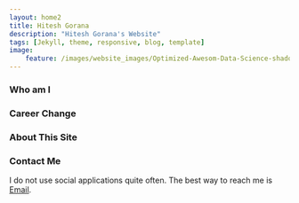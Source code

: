 ```yaml
---
layout: home2
title: Hitesh Gorana
description: "Hitesh Gorana's Website"
tags: [Jekyll, theme, responsive, blog, template]
image:
    feature: /images/website_images/Optimized-Awesom-Data-Science-shadow.png
---
```


### Who am I

### Career Change

### About This Site

### Contact Me

I do not use social applications quite often. The best way to reach me is [Email](mailto:to.hitesh.gorana@gmail.com).

